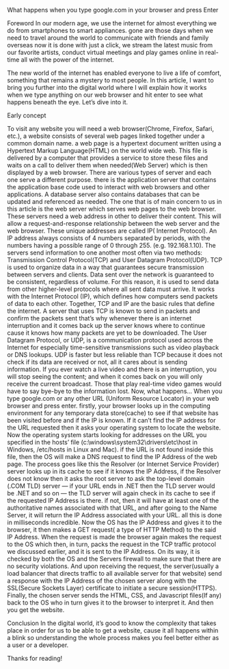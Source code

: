 What happens when you type google.com in your browser and press Enter

Foreword
In our modern age, we use the internet for almost everything we do from smartphones to smart appliances. gone are those days when we need to travel around the world to communicate with friends and family overseas now it is done with just a click, we stream the latest music from our favorite artists, conduct virtual meetings and play games online in real-time all with the power of the internet.

The new world of the internet has enabled everyone to live a life of comfort, something that remains a mystery to most people. In this article, I want to bring you further into the digital world where I will explain how it works when we type anything on our web browser and hit enter to see what happens beneath the eye. Let’s dive into it.

Early concept

To visit any website you will need a web browser(Chrome, Firefox, Safari, etc.), a website consists of several web pages linked together under a common domain name. a web page is a hypertext document written using a Hypertext Markup Language(HTML) on the world wide web. This file is delivered by a computer that provides a service to store these files and waits on a call to deliver them when needed(Web Server) which is then displayed by a web browser.
There are various types of server and each one serve a different purpose. there is the application server that contains the application base code used to interact with web browsers and other applications. A database server also contains databases that can be updated and referenced as needed. The one that is of main concern to us in this article is the web server which serves web pages to the web browser.
These servers need a web address in other to deliver their content. This will allow a request-and-response relationship between the web server and the web browser. These unique addresses are called IP( Internet Protocol). An IP address always consists of 4 numbers separated by periods, with the numbers having a possible range of 0 through 255. (e.g. 192.168.1.10).
The servers send information to one another most often via two methods: Transmission Control Protocol(TCP) and User Datagram Protocol(UDP).
TCP is used to organize data in a way that guarantees secure transmission between servers and clients. Data sent over the network is guaranteed to be consistent, regardless of volume. For this reason, it is used to send data from other higher-level protocols where all sent data must arrive. It works with the Internet Protocol (IP), which defines how computers send packets of data to each other. Together, TCP and IP are the basic rules that define the internet. A server that uses TCP is known to send in packets and confirm the packets sent that’s why whenever there is an internet interruption and it comes back up the server knows where to continue cause it knows how many packets are yet to be downloaded.
The User Datagram Protocol, or UDP, is a communication protocol used across the Internet for especially time-sensitive transmissions such as video playback or DNS lookups. UDP is faster but less reliable than TCP because it does not check if its data are received or not, all it cares about is sending information. If you ever watch a live video and there is an interruption, you will stop seeing the content; and when it comes back on you will only receive the current broadcast. Those that play real-time video games would have to say bye-bye to the information lost.
Now, what happens…
When you type google.com or any other URL (Uniform Resource Locator) in your web browser and press enter. firstly, your browser looks up in the computing environment for any temporary data store(cache) to see if that website has been visited before and if the IP is known. If it can’t find the IP address for the URL requested then it asks your operating system to locate the website. Now the operating system starts looking for addresses on the URL you specified in the hosts’ file (c:\windows\system32\drivers\etc\host in Windows, /etc/hosts in Linux and Mac). if the URL is not found inside this file, then the OS will make a DNS request to find the IP Address of the web page. The process goes like this the Resolver (or Internet Service Provider) server looks up in its cache to see if it knows the IP Address, if the Resolver does not know then it asks the root server to ask the top-level domain (.COM TLD) server — if your URL ends in .NET then the TLD server would be .NET and so on — the TLD server will again check in its cache to see if the requested IP Address is there. if not, then it will have at least one of the authoritative names associated with that URL, and after going to the Name Server, it will return the IP Address associated with your URL. all this is done in milliseconds incredible.
Now the OS has the IP Address and gives it to the browser, it then makes a GET request( a type of HTTP Method) to the said IP Address. When the request is made the browser again makes the request to the OS which then, in turn, packs the request in the TCP traffic protocol we discussed earlier, and it is sent to the IP Address. On its way, it is checked by both the OS and the Servers firewall to make sure that there are no security violations. And upon receiving the request, the server(usually a load balancer that directs traffic to all available server for that website) send a response with the IP Address of the chosen server along with the SSL(Secure Sockets Layer) certificate to initiate a secure session(HTTPS). Finally, the chosen server sends the HTML, CSS, and Javascript files(If any) back to the OS who in turn gives it to the browser to interpret it. And then you get the website.

Conclusion
In the digital world, it’s good to know the complexity that takes place in order for us to be able to get a website, cause it all happens within a blink so understanding the whole process makes you feel better either as a user or a developer.

Thanks for reading!
